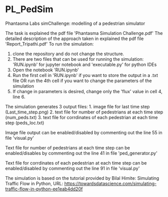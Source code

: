 # PL_PedSim
Phantasma Labs simChallenge: modelling of a pedestrian simulator

The task is explained the pdf file 'Phantasma Simulation Challenge.pdf'
The detailed description of the approach taken in explained the pdf file 'Report_Tripathi.pdf'
To run the simulation:
  1. clone the repository and do not change the structure.
  2. There are two files that can be used for running the simulation: 'RUN.ipynb' for jupyter notebook and 'executable.py' for python IDEs
  3. Open the notebook 'RUN.ipynb'
  4. Run the first cell in 'RUN.ipynb' if you want to store the output in a .txt file OR run the 4th cell if you want to change the parameters of the simulation
  5. If change in parameters is desired, change only the 'flux' value in cell 4, line 6.

The simulation generates 3 output files: 1. image file for last time step (Last_time_step.png)
                                         2. text file for number of pedestrians at each time step (num_peds.txt)
                                         3. text file for corrdinates of each pedestrian at each time step (peds_loc.txt)
                           
Image file output can be enabled/disabled by commenting out the line 55 in file 'visual.py'

Text file for number of pedestrians at each time step can be enabled/disables by commenting out the line 41 in file 'ped_generator.py'

Text file for corrdinates of each pedestrian at each time step can be enabled/disabled by commenting out the line 91 in file 'visual.py'


The simulation is based on the tutorial provided by Bilal Himite: Simulating Traffic Flow in Python, URL: https://towardsdatascience.com/simulating-traffic-flow-in-python-ee1eab4dd20f

